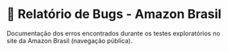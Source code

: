 
# 🐞 Relatório de Bugs - Amazon Brasil

Documentação dos erros encontrados durante os testes exploratórios no site da Amazon Brasil (navegação pública).



